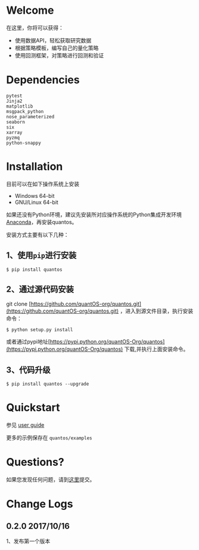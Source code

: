 
# Welcome

在这里，你将可以获得：

- 使用数据API，轻松获取研究数据
- 根据策略模板，编写自己的量化策略
- 使用回测框架，对策略进行回测和验证


# Dependencies

	pytest
	Jinja2
	matplotlib
	msgpack_python
	nose_parameterized
	seaborn
	six
	xarray
	pyzmq
	python-snappy

	
# Installation

目前可以在如下操作系统上安装

-  Windows 64-bit
-  GNU/Linux 64-bit


如果还没有Python环境，建议先安装所对应操作系统的Python集成开发环境 [Anaconda](http://www.continuum.io/downloads "Anaconda")，再安装quantos。

安装方式主要有以下几种：

1、使用``pip``进行安装
-----------------------
    $ pip install quantos

2、通过源代码安装
--------
git clone [https://github.com/quantOS-org/quantos.git](https://github.com/quantOS-org/quantos.git) ，进入到源文件目录，执行安装命令：
	
	$ python setup.py install
或者通过pypi地址[https://pypi.python.org/quantOS-Org/quantos](https://pypi.python.org/quantOS-Org/quantos) 下载,并执行上面安装命令。

3、代码升级
--------

	$ pip install quantos --upgrade

# Quickstart

参见 [user guide](doc/user_guide.md "user guide")


更多的示例保存在 ``quantos/examples`` 

Questions?
==========

如果您发现任何问题，请到[这里](https://github.com/quantOSorg/quantos/issues/new)提交。


Change Logs
=========

0.2.0 2017/10/16
----
1、发布第一个版本

